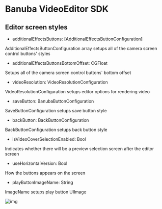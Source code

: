 # Banuba VideoEditor SDK
## Editor screen styles  

- additionalEffectsButtons: [AdditionalEffectsButtonConfiguration]

AdditionalEffectsButtonConfiguration array setups all of the camera screen control buttons' styles

- additionalEffectsButtonsBottomOffset: CGFloat

Setups all of the camera screen control buttons' bottom offset

- videoResolution: VideoResolutionConfiguration

VideoResolutionConfiguration setups editor options for rendering video

- saveButton: BanubaButtonConfiguration

SaveButtonConfiguration setups save button style

- backButton: BackButtonConfiguration

BackButtonConfiguration setups back button style

- isVideoCoverSelectionEnabled: Bool

Indicates whether there will be a preview selection screen after the editor screen

- useHorizontalVersion: Bool

How the buttons appears on the screen

- playButtonImageName: String

ImageName setups play button UIImage

  ![img](screenshots/EditorConfiguration.jpg)
